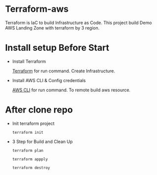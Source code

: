 # Terraform-aws

Terraform is IaC to build Infrastructure as Code. This project build Demo AWS Landing Zone with terraform by 3 region.

# Install setup Before Start

- Install Terraform

  [Terraform](https://www.terraform.io/) for run command. Create Infrastructure.

- Install AWS CLI & Config credentials

  [AWS CLI](https://docs.aws.amazon.com/cli/latest/userguide/getting-started-install.html) for run command. To remote build aws resource.

# After clone repo

- Init terraform project

  ```hcl
  terraform init
  ```

- 3 Step for Build and Clean Up

  ```hcl
  terraform plan
  ```

  ```hcl
  terraform appply
  ```

  ```hcl
  terraform destroy
  ```
